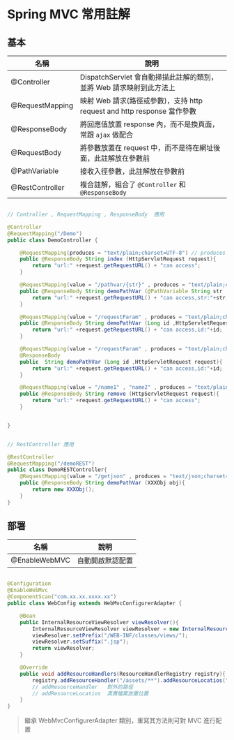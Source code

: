 # Spring MVC 常用註解

## 基本

| 名稱 | 說明 |
|------|------|
| @Controller | DispatchServlet 會自動掃描此註解的類別，並將 Web 請求映射到此方法上 |
| @RequestMapping | 映射 Web 請求(路徑或參數)，支持 http request and http response 當作參數 |
| @ResponseBody | 將回應值放置 response 內，而不是換頁面，常跟 `ajax` 做配合 |
| @RequestBody | 將參數放置在 request 中，而不是待在網址後面，此註解放在參數前 |
| @PathVariable | 接收入徑參數，此註解放在參數前 |
| @RestController | 複合註解，組合了 `@Controller` 和 `@ResponseBody` |

```java

// Controller , RequestMapping , ResponseBody  應用

@Controller
@RequestMapping("/Demo")
public class DemoController {

    @RequestMapping(produces = "text/plain;charset=UTF-8") // produces 制定 response 的類型及編碼，若是 json 格式則為 text/json;charset=UTF-8"
    public @ResponseBody String index (HttpServletRequest request){
        return "url:" +request.getRequestURL() + "can access";
    }

    @RequestMapping(value = "/pathvar/{str}" , produces = "text/plain;charset=UTF-8")
    public @ResponseBody String demoPathVar (@PathVariable String str ,HttpServletRequest request){
        return "url:" +request.getRequestURL() + "can access,str:"+str;
    }

    @RequestMapping(value = "/requestParam" , produces = "text/plain;charset=UTF-8")
    public @ResponseBody String demoPathVar (Long id ,HttpServletRequest request){
        return "url:" +request.getRequestURL() + "can access,id:"+id;
    }

    @RequestMapping(value = "/requestParam" , produces = "text/plain;charset=UTF-8")
    @ResponseBody
    public  String demoPathVar (Long id ,HttpServletRequest request){
        return "url:" +request.getRequestURL() + "can access,id:"+id;
    }

    @RequestMapping(value = "/name1" , "name2" , produces = "text/plain;charset=UTF-8") //映射不同路進到相同方法
    public @ResponseBody String remove (HttpServletRequest request){
        return "url:" +request.getRequestURL() + "can access";
    }


}


```

```java

// RestController 應用

@RestController
@RequestMapping("/demoREST")
public class DemoRESTController{
    @RequestMapping(value = "/getjson" , produces = "text/json;charset=UTF-8")
    public @ResponseBody String demoPathVar (XXXObj obj){
        return new XXXObj();
    }
}

```

## 部署

| 名稱 | 說明 |
|------|------|
| @EnableWebMVC | 自動開啟默認配置 |

```java

@Configuration
@EnableWebMvc
@ComponentScan("com.xx.xx.xxxx.xx")
public class WebConfig extends WebMvcConfigurerAdapter {

    @Bean 
    public InternalResourceViewResolver viewResolver(){
        InternalResourceViewResolver viewResolver = new InternalResourceViewResolver();
        viewResolver.setPrefix("/WEB-INF/classes/views/");
        viewResolver.setSuffix(".jsp");
        return viewResolver;
    }

    @Override
    public void addResourceHandlers(ResourceHandlerRegistry registry){
        registry.addResourceHandler("/assets/**").addResourceLocatios("classpath:/assets");
        // addResourceHandler   對外的路徑
        // addResourceLocatios  真實檔案放置位置
    }
}

```

> 繼承 WebMvcConfigurerAdapter 類別，重寫其方法則可對 MVC 進行配置
